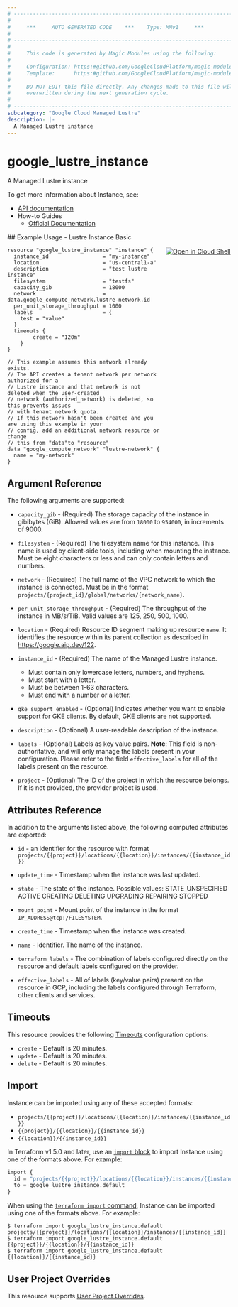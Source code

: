 ```yaml
---
# ----------------------------------------------------------------------------
#
#     ***     AUTO GENERATED CODE    ***    Type: MMv1     ***
#
# ----------------------------------------------------------------------------
#
#     This code is generated by Magic Modules using the following:
#
#     Configuration: https:#github.com/GoogleCloudPlatform/magic-modules/tree/main/mmv1/products/lustre/Instance.yaml
#     Template:      https:#github.com/GoogleCloudPlatform/magic-modules/tree/main/mmv1/templates/terraform/resource.html.markdown.tmpl
#
#     DO NOT EDIT this file directly. Any changes made to this file will be
#     overwritten during the next generation cycle.
#
# ----------------------------------------------------------------------------
subcategory: "Google Cloud Managed Lustre"
description: |-
  A Managed Lustre instance
---
```


# google_lustre_instance

A Managed Lustre instance


To get more information about Instance, see:

* [API documentation](https://cloud.google.com/managed-lustre/docs/reference/rest/v1/projects.locations.instances)
* How-to Guides
    * [Official Documentation](https://cloud.google.com/managed-lustre/docs/create-instance)

<div class = "oics-button" style="float: right; margin: 0 0 -15px">
  <a href="https://console.cloud.google.com/cloudshell/open?cloudshell_git_repo=https%3A%2F%2Fgithub.com%2Fterraform-google-modules%2Fdocs-examples.git&cloudshell_image=gcr.io%2Fcloudshell-images%2Fcloudshell%3Alatest&cloudshell_print=.%2Fmotd&cloudshell_tutorial=.%2Ftutorial.md&cloudshell_working_dir=lustre_instance_basic&open_in_editor=main.tf" target="_blank">
    <img alt="Open in Cloud Shell" src="//gstatic.com/cloudssh/images/open-btn.svg" style="max-height: 44px; margin: 32px auto; max-width: 100%;">
  </a>
</div>
## Example Usage - Lustre Instance Basic


```hcl
resource "google_lustre_instance" "instance" {
  instance_id                 = "my-instance"
  location                    = "us-central1-a"
  description                 = "test lustre instance"
  filesystem                  = "testfs"
  capacity_gib                = 18000
  network                     = data.google_compute_network.lustre-network.id
  per_unit_storage_throughput = 1000
  labels                      = {
    test = "value"
  }
  timeouts {
		create = "120m"
	}
}

// This example assumes this network already exists.
// The API creates a tenant network per network authorized for a
// Lustre instance and that network is not deleted when the user-created
// network (authorized_network) is deleted, so this prevents issues
// with tenant network quota.
// If this network hasn't been created and you are using this example in your
// config, add an additional network resource or change
// this from "data"to "resource"
data "google_compute_network" "lustre-network" {
  name = "my-network"
}
```

## Argument Reference

The following arguments are supported:


* `capacity_gib` -
  (Required)
  The storage capacity of the instance in gibibytes (GiB). Allowed values
  are from `18000` to `954000`, in increments of 9000.

* `filesystem` -
  (Required)
  The filesystem name for this instance. This name is used by client-side
  tools, including when mounting the instance. Must be eight characters or
  less and can only contain letters and numbers.

* `network` -
  (Required)
  The full name of the VPC network to which the instance is connected.
  Must be in the format
  `projects/{project_id}/global/networks/{network_name}`.

* `per_unit_storage_throughput` -
  (Required)
  The throughput of the instance in MB/s/TiB.
  Valid values are 125, 250, 500, 1000.

* `location` -
  (Required)
  Resource ID segment making up resource `name`. It identifies the resource within its parent collection as described in https://google.aip.dev/122.

* `instance_id` -
  (Required)
  The name of the Managed Lustre instance.
  * Must contain only lowercase letters, numbers, and hyphens.
  * Must start with a letter.
  * Must be between 1-63 characters.
  * Must end with a number or a letter.


* `gke_support_enabled` -
  (Optional)
  Indicates whether you want to enable support for GKE clients. By default,
  GKE clients are not supported.

* `description` -
  (Optional)
  A user-readable description of the instance.

* `labels` -
  (Optional)
  Labels as key value pairs.
  **Note**: This field is non-authoritative, and will only manage the labels present in your configuration.
  Please refer to the field `effective_labels` for all of the labels present on the resource.

* `project` - (Optional) The ID of the project in which the resource belongs.
    If it is not provided, the provider project is used.



## Attributes Reference

In addition to the arguments listed above, the following computed attributes are exported:

* `id` - an identifier for the resource with format `projects/{{project}}/locations/{{location}}/instances/{{instance_id}}`

* `update_time` -
  Timestamp when the instance was last updated.

* `state` -
  The state of the instance.
  Possible values:
  STATE_UNSPECIFIED
  ACTIVE
  CREATING
  DELETING
  UPGRADING
  REPAIRING
  STOPPED

* `mount_point` -
  Mount point of the instance in the format `IP_ADDRESS@tcp:/FILESYSTEM`.

* `create_time` -
  Timestamp when the instance was created.

* `name` -
  Identifier. The name of the instance.

* `terraform_labels` -
  The combination of labels configured directly on the resource
   and default labels configured on the provider.

* `effective_labels` -
  All of labels (key/value pairs) present on the resource in GCP, including the labels configured through Terraform, other clients and services.


## Timeouts

This resource provides the following
[Timeouts](https://developer.hashicorp.com/terraform/plugin/sdkv2/resources/retries-and-customizable-timeouts) configuration options:

- `create` - Default is 20 minutes.
- `update` - Default is 20 minutes.
- `delete` - Default is 20 minutes.

## Import


Instance can be imported using any of these accepted formats:

* `projects/{{project}}/locations/{{location}}/instances/{{instance_id}}`
* `{{project}}/{{location}}/{{instance_id}}`
* `{{location}}/{{instance_id}}`


In Terraform v1.5.0 and later, use an [`import` block](https://developer.hashicorp.com/terraform/language/import) to import Instance using one of the formats above. For example:

```tf
import {
  id = "projects/{{project}}/locations/{{location}}/instances/{{instance_id}}"
  to = google_lustre_instance.default
}
```

When using the [`terraform import` command](https://developer.hashicorp.com/terraform/cli/commands/import), Instance can be imported using one of the formats above. For example:

```
$ terraform import google_lustre_instance.default projects/{{project}}/locations/{{location}}/instances/{{instance_id}}
$ terraform import google_lustre_instance.default {{project}}/{{location}}/{{instance_id}}
$ terraform import google_lustre_instance.default {{location}}/{{instance_id}}
```

## User Project Overrides

This resource supports [User Project Overrides](https://registry.terraform.io/providers/hashicorp/google/latest/docs/guides/provider_reference#user_project_override).
